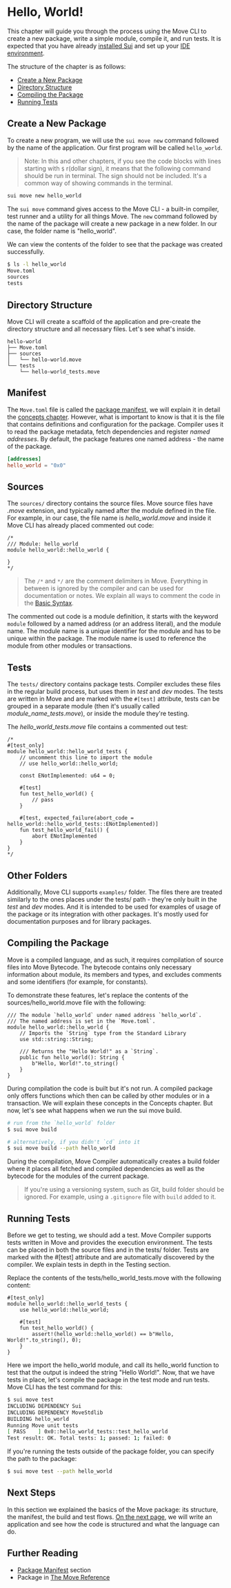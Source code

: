 # Hello, World!

This chapter will guide you through the process using the Move CLI to create a new package, write a simple module, compile it, and run tests. It is expected that you have already [installed Sui](./../before-we-begin/install-sui.md) and set up your [IDE environment](./../before-we-begin/ide-support.md).

The structure of the chapter is as follows:

- [Create a New Package](#create-a-new-package)
- [Directory Structure](#directory-structure)
- [Compiling the Package](#compiling-the-package)
- [Running Tests](#running-tests)

## Create a New Package

To create a new program, we will use the `sui move new` command followed by the name of the application. Our first program will be called `hello_world`.

> Note: In this and other chapters, if you see the code blocks with lines starting with `$` r(dollar sign), it means that the following command should be run in terminal. The sign should not be included. It's a common way of showing commands in the terminal.

```bash
sui move new hello_world
```

The `sui move` command gives access to the Move CLI - a built-in compiler, test runner and a utility for all things Move. The `new` command followed by the name of the package will create a new package in a new folder. In our case, the folder name is "hello_world".

We can view the contents of the folder to see that the package was created successfully.

```bash
$ ls -l hello_world
Move.toml
sources
tests
```

## Directory Structure

Move CLI will create a scaffold of the application and pre-create the directory structure and all necessary files. Let's see what's inside.

```plaintext
hello-world
├── Move.toml
├── sources
│   └── hello-world.move
└── tests
    └── hello-world_tests.move
```

## Manifest

The `Move.toml` file is called the [package manifest](./../concepts/manifest.md), we will explain it in detail the [concepts chapter](./../concepts). However, what is important to know is that it is the file that contains definitions and configuration for the package. Compiler uses it to read the package metadata, fetch dependencies and register _named addresses_. By default, the package features one named address - the name of the package.

```toml
[addresses]
hello_world = "0x0"
```

## Sources

The `sources/` directory contains the source files. Move source files have _.move_ extension, and typically named after the module defined in the file. For example, in our case, the file name is _hello_world.move_ and inside it Move CLI has already placed commented out code:

```move
/*
/// Module: hello_world
module hello_world::hello_world {

}
*/
```

> The `/*` and `*/` are the comment delimiters in Move. Everything in between is ignored by the compiler and can be used for documentation or notes. We explain all ways to comment the code in the [Basic Syntax](./../move-basics/comments.md).

The commented out code is a module definition, it starts with the keyword `module` followed by a named address (or an address literal), and the module name. The module name is a unique identifier for the module and has to be unique within the package. The module name is used to reference the module from other modules or transactions.

<!-- And the module name has to be a valid Move identifier: alphanumeric with underscores to separate words. A common convention is to call modules (and functions) in snake_case - all lowercase, with underscores. Coding conventions are important for readability and maintainability of the code, we summarize them in the Coding Conventions section. -->

## Tests

The `tests/` directory contains package tests. Compiler excludes these files in the regular build process, but uses them in _test_ and _dev_ modes. The tests are written in Move and are marked with the `#[test]` attribute, tests can be grouped in a separate module (then it's usually called _module_name_tests.move_), or inside the module they're testing.

The _hello_world_tests.move_ file contains a commented out test:

```move
/*
#[test_only]
module hello_world::hello_world_tests {
    // uncomment this line to import the module
    // use hello_world::hello_world;

    const ENotImplemented: u64 = 0;

    #[test]
    fun test_hello_world() {
        // pass
    }

    #[test, expected_failure(abort_code = hello_world::hello_world_tests::ENotImplemented)]
    fun test_hello_world_fail() {
        abort ENotImplemented
    }
}
*/
```

## Other Folders

Additionally, Move CLI supports `examples/` folder. The files there are treated similarly to the ones places under the tests/ path - they're only built in the _test_ and _dev_ modes. And it is intended to be used for examples of usage of the package or its integration with other packages. It's mostly used for documentation purposes and for library packages.

## Compiling the Package

Move is a compiled language, and as such, it requires compilation of source files into Move Bytecode. The bytecode contains only necessary information about module, its members and types, and excludes comments and some identifiers (for example, for constants).

To demonstrate these features, let's replace the contents of the sources/hello_world.move file with the following:

```move
/// The module `hello_world` under named address `hello_world`.
/// The named address is set in the `Move.toml`.
module hello_world::hello_world {
    // Imports the `String` type from the Standard Library
    use std::string::String;

    /// Returns the "Hello World!" as a `String`.
    public fun hello_world(): String {
        b"Hello, World!".to_string()
    }
}
```

During compilation the code is built but it's not run. A compiled package only offers functions which then can be called by other modules or in a transaction. We will explain these concepts in the Concepts chapter. But now, let's see what happens when we run the sui move build.

```bash
# run from the `hello_world` folder
$ sui move build

# alternatively, if you didn't `cd` into it
$ sui move build --path hello_world
```

<!-- The output would be: -->
<!-- TODO: insert out -->

During the compilation, Move Compiler automatically creates a build folder where it places all fetched and compiled dependencies as well as the bytecode for the modules of the current package.

> If you're using a versioning system, such as Git, build folder should be ignored. For example, using a `.gitignore` file with `build` added to it.

## Running Tests

Before we get to testing, we should add a test. Move Compiler supports tests written in Move and provides the execution environment. The tests can be placed in both the source files and in the tests/ folder. Tests are marked with the #[test] attribute and are automatically discovered by the compiler. We explain tests in depth in the Testing section.

Replace the contents of the tests/hello_world_tests.move with the following content:

```move
#[test_only]
module hello_world::hello_world_tests {
    use hello_world::hello_world;

    #[test]
    fun test_hello_world() {
        assert!(hello_world::hello_world() == b"Hello, World!".to_string(), 0);
    }
}
```

Here we import the hello_world module, and call its hello_world function to test that the output is indeed the string "Hello World!". Now, that we have tests in place, let's compile the package in the test mode and run tests. Move CLI has the test command for this:

```bash
$ sui move test
INCLUDING DEPENDENCY Sui
INCLUDING DEPENDENCY MoveStdlib
BUILDING hello_world
Running Move unit tests
[ PASS    ] 0x0::hello_world_tests::test_hello_world
Test result: OK. Total tests: 1; passed: 1; failed: 0
```

If you're running the tests outside of the package folder, you can specify the path to the package:

```bash
$ sui move test --path hello_world
```

## Next Steps

In this section we explained the basics of the Move package: its structure, the manifest, the build and test flows. [On the next page](./hello-sui.md), we will write an application and see how the code is structured and what the language can do.

## Further Reading

- [Package Manifest](./../concepts/manifest.md) section
- Package in [The Move Reference](/reference/packages.html)
